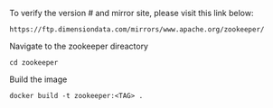 To verify the version # and mirror site, please visit this link below:
```
https://ftp.dimensiondata.com/mirrors/www.apache.org/zookeeper/
```

Navigate to the zookeeper direactory
```
cd zookeeper
```

Build the image
```
docker build -t zookeeper:<TAG> .
```

